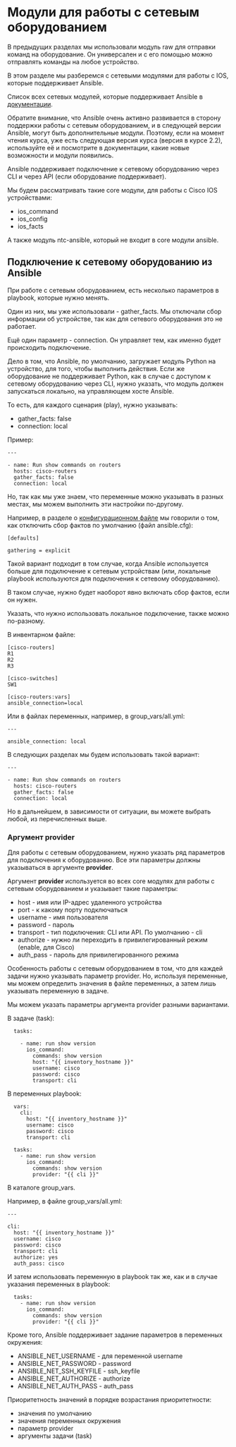 # Модули для работы с сетевым оборудованием

В предыдущих разделах мы использовали модуль raw для отправки команд на оборудование.
Он универсален и с его помощью можно отправлять команды на любое устройство.

В этом разделе мы разберемся с сетевыми модулями для работы с IOS, которые поддерживает Ansible.

Список всех сетевых модулей, которые поддерживает Ansible в [документации](http://docs.ansible.com/ansible/list_of_network_modules.html).

Обратите внимание, что Ansible очень активно развивается в сторону поддержки работы с сетевым оборудованием, и в следующей версии Ansible, могут быть дополнительные модули. Поэтому, если на момент чтения курса, уже есть следующая версия курса (версия в курсе 2.2), используйте её и посмотрите в документации, какие новые возможности и модули появились.


Ansible поддерживает подключение к сетевому оборудованию через CLI и через API (если оборудование поддерживает).

Мы будем рассматривать такие core модули, для работы с Cisco IOS устройствами:
* ios_command
* ios_config
* ios_facts

А также модуль ntc-ansible, который не входит в core модули ansible.

## Подключение к сетевому оборудованию из Ansible

При  работе с сетевым оборудованием, есть несколько параметров в playbook, которые нужно менять.

Один из них, мы уже использовали - gather_facts. Мы отключали сбор информации об устройстве, так как для сетевого оборудования это не работает.

Ещё один параметр - connection.
Он управляет тем, как именно будет происходить подключение.

Дело в том, что Ansible, по умолчанию, загружает модуль Python на устройство, для того, чтобы выполнить действия.
Если же оборудование не поддерживает Python, как в случае с доступом к сетевому оборудованию через CLI, нужно указать, что модуль должен запускаться локально, на управляющем хосте Ansible.


То есть, для каждого сценария (play), нужно указывать:
* gather_facts: false
* connection: local

Пример:
```
---

- name: Run show commands on routers
  hosts: cisco-routers
  gather_facts: false
  connection: local

```

Но, так как мы уже знаем, что переменные можно указывать в разных местах, мы можем выполнить эти настройки по-другому.

Например, в разделе о [конфигурационном файле]() мы говорили о том, как отключить сбор фактов по умолчанию (файл ansible.cfg):
```
[defaults]

gathering = explicit
```

Такой вариант подходит в том случае, когда Ansible используется больше для подключение к сетевым устройствам (или, локальные playbook используются для подключения к сетевому оборудованию).

В таком случае, нужно будет наоборот явно включать сбор фактов, если он нужен.

Указать, что нужно использовать локальное подключение, также можно по-разному.

В инвентарном файле:
```
[cisco-routers]
R1
R2
R3

[cisco-switches]
SW1

[cisco-routers:vars]
ansible_connection=local
```

Или в файлах переменных, например, в group_vars/all.yml:
```
---

ansible_connection: local
```

В следующих разделах мы будем использовать такой вариант:
```
---

- name: Run show commands on routers
  hosts: cisco-routers
  gather_facts: false
  connection: local
```

Но в дальнейшем, в зависимости от ситуации, вы можете выбрать любой, из перечисленных выше.


### Аргумент provider
Для работы с сетевым оборудованием, нужно указать ряд параметров для подключения к оборудованию.
Все эти параметры должны указываться в аргументе __provider__.

Аргумент __provider__ используется во всех core модулях для работы с сетевым оборудованием и указывает такие параметры:
* host - имя или IP-адрес удаленного устройства
* port - к какому порту подключаться
* username - имя пользователя
* password - пароль
* transport - тип подключения: CLI или API. По умолчанию - cli
* authorize - нужно ли переходить в привилегированный режим (enable, для Cisco)
* auth_pass - пароль для привилегированного режима

Особенность работы с сетевым оборудованием в том, что для каждей задачи нужно указывать параметр provider.
Но, используя переменные, мы можем определить значения в файле переменных, а затем лишь указывать переменную в задаче.

Мы можем указать параметры аргумента provider разными вариантами.

В задаче (task):
```
  tasks:

    - name: run show version
      ios_command:
        commands: show version
        host: "{{ inventory_hostname }}"
        username: cisco
        password: cisco
        transport: cli
```

В переменных playbook:
```
  vars:
    cli:
      host: "{{ inventory_hostname }}"
      username: cisco
      password: cisco
      transport: cli

  tasks:
    - name: run show version
      ios_command:
        commands: show version
        provider: "{{ cli }}"

```

В каталоге group_vars.

Например, в файле group_vars/all.yml:
```
---

cli:
  host: "{{ inventory_hostname }}"
  username: cisco
  password: cisco
  transport: cli
  authorize: yes
  auth_pass: cisco
```

И затем использовать переменную в playbook так же, как и в случае указания переменных в playbook:
```
  tasks:
    - name: run show version
      ios_command:
        commands: show version
        provider: "{{ cli }}"
```

Кроме того, Ansible поддерживает задание параметров в переменных окружения:
* ANSIBLE_NET_USERNAME - для переменной username
* ANSIBLE_NET_PASSWORD - password
* ANSIBLE_NET_SSH_KEYFILE - ssh_keyfile
* ANSIBLE_NET_AUTHORIZE - authorize
* ANSIBLE_NET_AUTH_PASS - auth_pass


Приоритетность значений в порядке возрастания приоритетности:
* значения по умолчанию
* значения переменных окружения
* параметр provider
* аргументы задачи (task)
